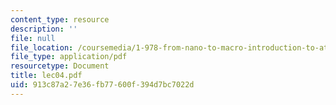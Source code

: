 ```yaml
---
content_type: resource
description: ''
file: null
file_location: /coursemedia/1-978-from-nano-to-macro-introduction-to-atomistic-modeling-techniques-january-iap-2007/913c87a27e36fb77600f394d7bc7022d_lec04.pdf
file_type: application/pdf
resourcetype: Document
title: lec04.pdf
uid: 913c87a2-7e36-fb77-600f-394d7bc7022d
---
```

